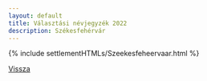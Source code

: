 ```yaml
---
layout: default
title: Választási névjegyzék 2022
description: Székesfehérvár
---
```


{% include settlementHTMLs/Szeekesfeheervaar.html %}

[Vissza](../)